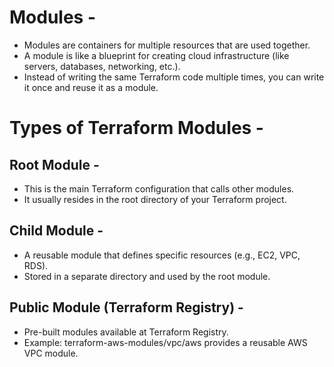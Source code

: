# Modules -
- Modules are containers for multiple resources that are used together.
- A module is like a blueprint for creating cloud infrastructure (like servers, databases, networking, etc.).
- Instead of writing the same Terraform code multiple times, you can write it once and reuse it as a module.

# Types of Terraform Modules -
## Root Module -
- This is the main Terraform configuration that calls other modules.
- It usually resides in the root directory of your Terraform project.

## Child Module -
- A reusable module that defines specific resources (e.g., EC2, VPC, RDS).
- Stored in a separate directory and used by the root module.

## Public Module (Terraform Registry) -
- Pre-built modules available at Terraform Registry.
- Example: terraform-aws-modules/vpc/aws provides a reusable AWS VPC module.

